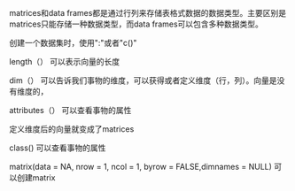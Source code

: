 matrices和data frames都是通过行列来存储表格式数据的数据类型。主要区别是matrices只能存储一种数据类型，而data frames可以包含多种数据类型。

创建一个数据集时，使用":"或者"c()"

length（） 可以表示向量的长度

dim（）  可以告诉我们事物的维度，可以获得或者定义维度（行，列）。向量是没有维度的，

attributes（）  可以查看事物的属性

定义维度后的向量就变成了matrices

class()  可以查看事物的属性

matrix(data = NA, nrow = 1, ncol = 1, byrow = FALSE,dimnames = NULL)  可以创建matrix

